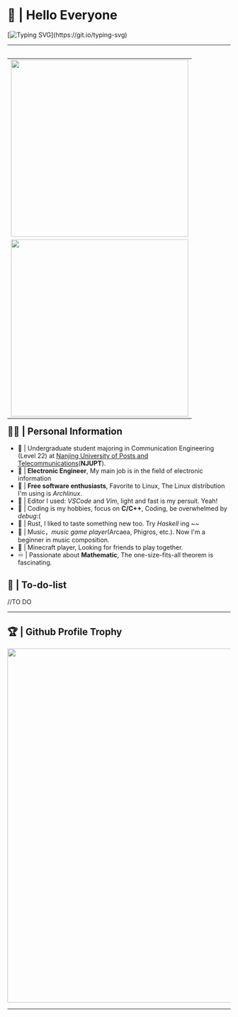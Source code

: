 # 🫰 | Hello Everyone

[![Typing SVG](https://readme-typing-svg.herokuapp.com?font=Fira+Code&pause=1000&random=false&width=450&lines=Welcome+to+feipiao%E2%80%99s+github+homepage.)](https://git.io/typing-svg)

---

<table align="right" border=0 rules=none>
  <tr>
    <td>
      <a href="#">
        <img src='https://github-readme-stats.vercel.app/api/top-langs?username=feipiao594&layout=compact' width="400px" />
      </a>
    </td>
  </tr>
  <tr>
    <td>
      <a href="#">
        <img src='https://github-readme-stats.vercel.app/api?username=feipiao594&show_icons=true' width="400px" />
      </a>
    </td>
  </tr>
</table>

## 🏃‍♂️ | Personal Information
- 🔭 | Undergraduate student majoring in Communication Engineering (Level 22) at [Nanjing University of Posts and Telecommunications](https://www.njupt.edu.cn/)(**NJUPT**).
- 🔌 | **Electronic Engineer**, My main job is in the field of electronic information
- 🐧 | **Free software enthusiasts**, Favorite to Linux, The Linux distribution I'm using is *Archlinux*.
- 📝 | Editor I used: *VSCode* and *Vim*, light and fast is my persuit. Yeah!
- 👀 | Coding is my hobbies, focus on **C/C++**, Coding, be overwhelmed by *debug*:(
- 🌟 | Rust, I liked to taste something new too. Try *Haskell* ing ~~
- 🎵 | Music，*music game player*(Arcaea, Phigros, etc.). Now I'm a beginner in music composition.
- 🧊 | Minecraft player, Looking for friends to play together.
- ♾️ | Passionate about **Mathematic**, The one-size-fits-all theorem is fascinating.

## 💪 | To-do-list
//TO DO

---
## 🏆 | Github Profile Trophy

<img width=800 src='https://github-profile-trophy.vercel.app/?username=feipiao594'>

---
